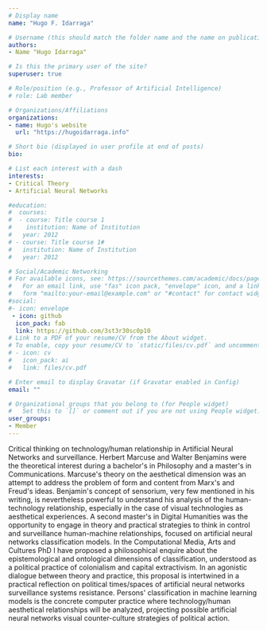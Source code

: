 ```yaml
---
# Display name
name: "Hugo F. Idarraga"

# Username (this should match the folder name and the name on publications)
authors:
- Name "Hugo Idarraga"

# Is this the primary user of the site?
superuser: true

# Role/position (e.g., Professor of Artificial Intelligence)
# role: Lab member

# Organizations/Affiliations
organizations:
- name: Hugo's website
  url: "https://hugoidarraga.info"

# Short bio (displayed in user profile at end of posts)
bio: 

# List each interest with a dash
interests:
- Critical Theory
- Artificial Neural Networks

#education:
#  courses:
#  - course: Title course 1
#    institution: Name of Institution
#   year: 2012
# - course: Title course 1#
#   institution: Name of Institution
#   year: 2012

# Social/Academic Networking
# For available icons, see: https://sourcethemes.com/academic/docs/page-builder/#icons
#   For an email link, use "fas" icon pack, "envelope" icon, and a link in the
#   form "mailto:your-email@example.com" or "#contact" for contact widget.
#social:
#- icon: envelope
 - icon: github
  icon_pack: fab
  link: https://github.com/3st3r30sc0p10
# Link to a PDF of your resume/CV from the About widget.
# To enable, copy your resume/CV to `static/files/cv.pdf` and uncomment the lines below.
# - icon: cv
#   icon_pack: ai
#   link: files/cv.pdf

# Enter email to display Gravatar (if Gravatar enabled in Config)
email: ""

# Organizational groups that you belong to (for People widget)
#   Set this to `[]` or comment out if you are not using People widget.
user_groups:
- Member
---
```


Critical thinking on technology/human relationship in Artificial Neural Networks and surveillance. Herbert Marcuse and Walter Benjamins were the theoretical interest during a bachelor's in Philosophy and a master's in Communications. Marcuse's theory on the aesthetical dimension was an attempt to address the problem of form and content from Marx's and Freud's ideas. Benjamin's concept of sensorium, very few mentioned in his writing, is nevertheless powerful to understand his analysis of the human-technology relationship, especially in the case of visual technologies as aesthetical experiences. A second master's in Digital Humanities was the opportunity to engage in theory and practical strategies to think in control and surveillance human-machine relationships, focused on artificial neural networks classification models. In the Computational Media, Arts and Cultures PhD I have proposed a philosophical enquire about the epistemological and ontological dimensions of classification, understood as a political practice of colonialism and capital extractivism. In an agonistic dialogue between theory and practice, this proposal is intertwined in a practical reflection on political times/spaces of artificial neural networks surveillance systems resistance. Persons' classification in machine learning models is the concrete computer practice where technology/human aesthetical relationships will be analyzed, projecting possible artificial neural networks visual counter-culture strategies of political action.

